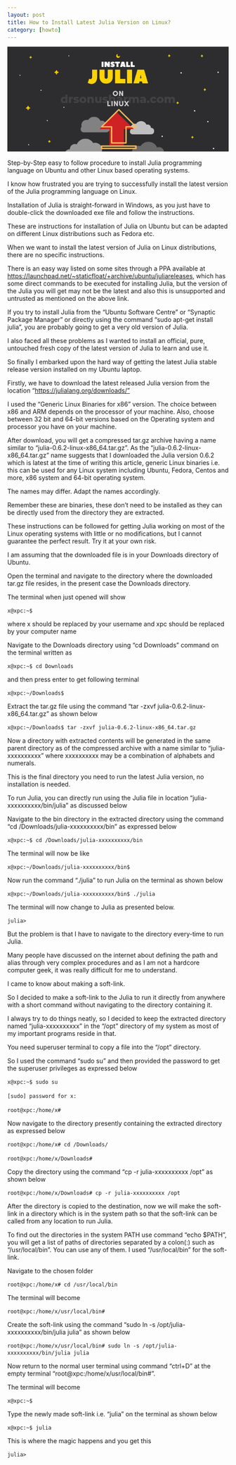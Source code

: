 ```yaml
---
layout: post
title: How to Install Latest Julia Version on Linux?
category: [howto]
---
```

![install-julia-linux](/assets/featured/install-julia-linux.png "install-julia-linux")

Step-by-Step easy to follow procedure to install Julia programming language on Ubuntu and other Linux based operating systems.

I know how frustrated you are trying to successfully install the latest version of the Julia programming language on Linux.

Installation of Julia is straight-forward in Windows, as you just have to double-click the downloaded exe file and follow the instructions.

These are instructions for installation of Julia on Ubuntu but can be adapted on different Linux distributions such as Fedora etc.

When we want to install the latest version of Julia on Linux distributions, there are no specific instructions.

There is an easy way listed on some sites through a PPA available at https://launchpad.net/~staticfloat/+archive/ubuntu/juliareleases, which has some direct commands to be executed for installing Julia, but the version of the Julia you will get may not be the latest and also this is unsupported and untrusted as mentioned on the above link.

If you try to install Julia from the “Ubuntu Software Centre” or “Synaptic Package Manager” or directly using the command “sudo apt-get install julia”, you are probably going to get a very old version of Julia.

I also faced all these problems as I wanted to install an official, pure, untouched fresh copy of the latest version of Julia to learn and use it.

So finally I embarked upon the hard way of getting the latest Julia stable release version installed on my Ubuntu laptop.

Firstly, we have to download the latest released Julia version from the location “https://julialang.org/downloads/”

I used the “Generic Linux Binaries for x86” version. The choice between x86 and ARM depends on the processor of your machine. Also, choose between 32 bit and 64-bit versions based on the Operating system and processor you have on your machine.

After download, you will get a compressed tar.gz archive having a name similar to “julia-0.6.2-linux-x86\_64.tar.gz”. As the “julia-0.6.2-linux-x86\_64.tar.gz” name suggests that I downloaded the Julia version 0.6.2 which is latest at the time of writing this article, generic Linux binaries i.e. this can be used for any Linux system including Ubuntu, Fedora, Centos and more, x86 system and 64-bit operating system.

The names may differ. Adapt the names accordingly.

Remember these are binaries, these don’t need to be installed as they can be directly used from the directory they are extracted.

These instructions can be followed for getting Julia working on most of the Linux operating systems with little or no modifications, but I cannot guarantee the perfect result. Try it at your own risk.

I am assuming that the downloaded file is in your Downloads directory of Ubuntu.

Open the terminal and navigate to the directory where the downloaded tar.gz file resides, in the present case the Downloads directory.

The terminal when just opened will show

	x@xpc:~$

where x should be replaced by your username and xpc should be replaced by your computer name

Navigate to the Downloads directory using “cd Downloads” command on the terminal written as

	x@xpc:~$ cd Downloads

and then press enter to get following terminal

	x@xpc:~/Downloads$

Extract the tar.gz file using the command “tar -zxvf julia-0.6.2-linux-x86_64.tar.gz” as shown below

	x@xpc:~/Downloads$ tar -zxvf julia-0.6.2-linux-x86_64.tar.gz

Now a directory with extracted contents will be generated in the same parent directory as of the compressed archive with a name similar to “julia-xxxxxxxxxx” where xxxxxxxxxx may be a combination of alphabets and numerals.

This is the final directory you need to run the latest Julia version, no installation is needed.

To run Julia, you can directly run using the Julia file in location “julia-xxxxxxxxxx/bin/julia” as discussed below

Navigate to the bin directory in the extracted directory using the command “cd /Downloads/julia-xxxxxxxxxx/bin” as expressed below

	x@xpc:~$ cd /Downloads/julia-xxxxxxxxxx/bin

The terminal will now be like

	x@xpc:~/Downloads/julia-xxxxxxxxxx/bin$

Now run the command “./julia” to run Julia on the terminal as shown below

	x@xpc:~/Downloads/julia-xxxxxxxxxx/bin$ ./julia

The terminal will now change to Julia as presented below.

	julia>

But the problem is that I have to navigate to the directory every-time to run Julia.

Many people have discussed on the internet about defining the path and alias through very complex procedures and as I am not a hardcore computer geek, it was really difficult for me to understand.

I came to know about making a soft-link.

So I decided to make a soft-link to the Julia to run it directly from anywhere with a short command without navigating to the directory containing it.

I always try to do things neatly, so I decided to keep the extracted directory named “julia-xxxxxxxxxx” in the “/opt” directory of my system as most of my important programs reside in that.

You need superuser terminal to copy a file into the “/opt” directory.

So I used the command “sudo su” and then provided the password to get the superuser privileges as expressed below

	x@xpc:~$ sudo su

	[sudo] password for x:

	root@xpc:/home/x#

Now navigate to the directory presently containing the extracted directory as expressed below

	root@xpc:/home/x# cd /Downloads/

	root@xpc:/home/x/Downloads#

Copy the directory using the command “cp -r julia-xxxxxxxxxx /opt” as shown below

	root@xpc:/home/x/Downloads# cp -r julia-xxxxxxxxxx /opt

After the directory is copied to the destination, now we will make the soft-link in a directory which is in the system path so that the soft-link can be called from any location to run Julia.

To find out the directories in the system PATH use command “echo $PATH”, you will get a list of paths of directories separated by a colon(:) such as “/usr/local/bin”. You can use any of them. I used “/usr/local/bin” for the soft-link.

Navigate to the chosen folder

	root@xpc:/home/x# cd /usr/local/bin

The terminal will become

	root@xpc:/home/x/usr/local/bin#

Create the soft-link using the command “sudo ln -s /opt/julia-xxxxxxxxxx/bin/julia julia” as shown below

	root@xpc:/home/x/usr/local/bin# sudo ln -s /opt/julia-xxxxxxxxxx/bin/julia julia

Now return to the normal user terminal using command “ctrl+D” at the empty terminal “root@xpc:/home/x/usr/local/bin#”.

The terminal will become

	x@xpc:~$

Type the newly made soft-link i.e. “julia” on the terminal as shown below

	x@xpc:~$ julia

This is where the magic happens and you get this

	julia>
